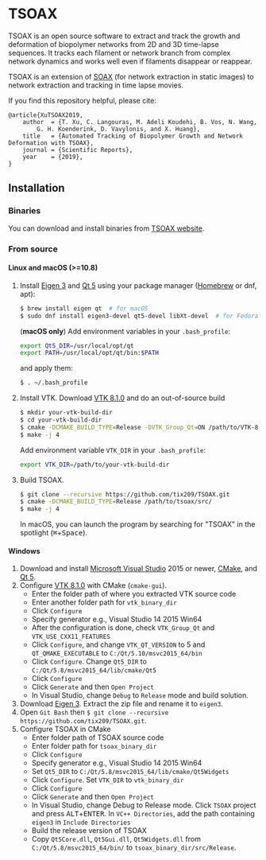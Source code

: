 # TSOAX
TSOAX is an open source software to extract and track the growth and
deformation of biopolymer networks from 2D and 3D time-lapse sequences. It
tracks each filament or network branch from complex network dynamics and works
well even if filaments disappear or reappear.

TSOAX is an extension of [SOAX](http://athena.physics.lehigh.edu/soax/) (for
network extraction in static images) to network extraction and tracking in time
lapse movies.

If you find this repository helpful, please cite:
```
@article{XuTSOAX2019,
    author  = {T. Xu, C. Langouras, M. Adeli Koudehi, B. Vos, N. Wang,
        G. H. Koenderink, D. Vavylonis, and X. Huang},
    title   = {Automated Tracking of Biopolymer Growth and Network Deformation with TSOAX},
    journal = {Scientific Reports},
    year    = {2019},
}
```
## Installation
### Binaries
You can download and install binaries from [TSOAX
website](http://athena.physics.lehigh.edu/tsoax/).

### From source

#### Linux and macOS (>=10.8)
1. Install [Eigen 3](http://eigen.tuxfamily.org) and [Qt 5](https://www.qt.io)
   using your package manager ([Homebrew](https://brew.sh) or dnf, apt):
   ``` bash
   $ brew install eigen qt  # for macOS
   $ sudo dnf install eigen3-devel qt5-devel libXt-devel  # for Fedora
   ```
   (**macOS only**) Add environment variables in your `.bash_profile`:
   ``` bash
   export Qt5_DIR=/usr/local/opt/qt
   export PATH=/usr/local/opt/qt/bin:$PATH
   ```
   and apply them: 
   ``` bash
   $ . ~/.bash_profile
   ```
2. Install VTK. Download [VTK 8.1.0](https://www.vtk.org/download/#latest) and
   do an out-of-source build
   ``` bash
   $ mkdir your-vtk-build-dir
   $ cd your-vtk-build-dir
   $ cmake -DCMAKE_BUILD_TYPE=Release -DVTK_Group_Qt=ON /path/to/VTK-8.1.0/
   $ make -j 4
   ```
   Add environment variable `VTK_DIR` in your `.bash_profile`:

   ``` bash
   export VTK_DIR=/path/to/your-vtk-build-dir
   ```
3. Build TSOAX.
   ``` bash
   $ git clone --recursive https://github.com/tix209/TSOAX.git
   $ cmake -DCMAKE_BUILD_TYPE=Release /path/to/tsoax/src/
   $ make -j 4
   ``` 
   In macOS, you can launch the program by searching for "TSOAX" in the
   spotlight (<kbd>⌘</kbd>+<kbd>Space</kbd>).

#### Windows
1. Download and install [Microsoft Visual
   Studio](https://www.visualstudio.com/downloads/) 2015 or newer,
   [CMake](https://cmake.org), and [Qt 5](https://www.qt.io).
2. Configure [VTK 8.1.0](https://www.vtk.org/download/#latest) with CMake (`cmake-gui`).
   - Enter the folder path of where you extracted VTK source code
   - Enter another folder path for `vtk_binary_dir`
   - Click `Configure`
   - Specify generator e.g., Visual Studio 14 2015 Win64
   - After the configuration is done, check `VTK_Group_Qt` and `VTK_USE_CXX11_FEATURES`
   - Click `Configure`, and change `VTK_QT_VERSION` to 5 and
     `QT_QMAKE_EXECUTABLE` to `C:/Qt/5.10/msvc2015_64/bin`
   - Click `Configure`. Change `Qt5_DIR` to `C:/Qt/5.8/msvc2015_64/lib/cmake/Qt5`
   - Click `Configure`
   - Click `Generate` and then `Open Project`
   - In Visual Studio, change `Debug` to `Release` mode and build solution.
3. Download [Eigen 3](http://eigen.tuxfamily.org). Extract the zip file and rename it to `eigen3`.
4. Open `Git Bash` then `$ git clone --recursive
   https://github.com/tix209/TSOAX.git`.
5. Configure TSOAX in CMake
   - Enter folder path of TSOAX source code
   - Enter folder path for `tsoax_binary_dir`
   - Click `Configure`
   - Specify generator e.g., Visual Studio 14 2015 Win64
   - Set `Qt5_DIR` to `C:/Qt/5.8/msvc2015_64/lib/cmake/Qt5Widgets`
   - Click `Configure`. Set `VTK_DIR` to `vtk_binary_dir`
   - Click `Configure`
   - Click `Generate` and then `Open Project`
   - In Visual Studio, change Debug to Release mode. Click `TSOAX` project and
   press <kbd>ALT</kbd>+<kbd>ENTER</kbd>. In `VC++ Directories`, add the path
   containing `eigen3` in `Include Directories`
   - Build the release version of TSOAX
   - Copy `Qt5Core.dll`, `Qt5Gui.dll`, `Qt5Widgets.dll` from `C:/Qt/5.8/msvc2015_64/bin/`
   to `tsoax_binary_dir/src/Release`.
